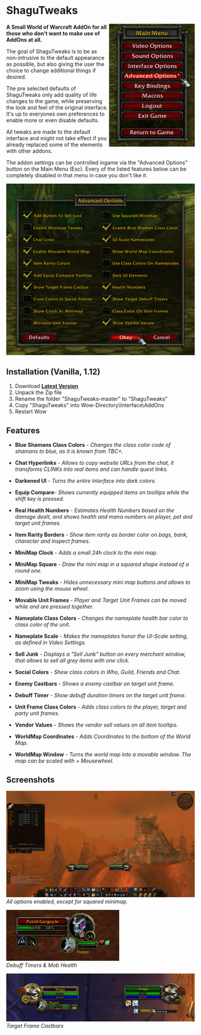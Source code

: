 # ShaguTweaks

<img src="_img/menu.jpg" float="right" align="right">

**A Small World of Warcraft AddOn for all those who don't want to make use of AddOns at all.**

The goal of ShaguTweaks is to be as non-intrusive to the default appearance as possible,
but also giving the user the choice to change additional things if desired.

The pre selected defaults of ShaguTweaks only add quality of life changes to the game, while preserving the look and feel of the original interface. It's up to everyones own preferences to enable more or even disable defaults.

All tweaks are made to the default interface and might not take effect if you already replaced some of the elements with other addons.

The addon settings can be controlled ingame via the "Advanced Options" button on the Main Menu (Esc).
Every of the listed features below can be completely disabled in that menu in case you don't like it.

![preview](_img/settings.jpg)  

## Installation (Vanilla, 1.12)
1. Download **[Latest Version](https://github.com/shagu/ShaguTweaks/archive/master.zip)**
2. Unpack the Zip file
3. Rename the folder "ShaguTweaks-master" to "ShaguTweaks"
4. Copy "ShaguTweaks" into Wow-Directory\Interface\AddOns
5. Restart Wow

## Features
- **Blue Shamans Class Colors** - *Changes the class color code of shamans to blue, as it is known from TBC+.*

- **Chat Hyperlinks** - *Allows to copy website URLs from the chat, it transforms CLINKs into real items and can handle quest links.*

- **Darkened UI** - *Turns the entire Interface into dark colors.*

- **Equip Compare**- *Shows currently equipped items on tooltips while the shift key is pressed.*

- **Real Health Numbers** - *Estimates Health Numbers based on the damage dealt, and shows health and mana numbers on player, pet and target unit frames.*

- **Item Rarity Borders** - *Show item rarity as border color on bags, bank, character and inspect frames.*

- **MiniMap Clock** - *Adds a small 24h clock to the mini map.*

- **MiniMap Square** - *Draw the mini map in a squared shape instead of a round one.*

- **MiniMap Tweaks** - *Hides unnecessary mini map buttons and allows to zoom using the mouse wheel.*

- **Movable Unit Frames** - *Player and Target Unit Frames can be moved while <Shift> and <Ctrl> are pressed together.*

- **Nameplate Class Colors** - *Changes the nameplate health bar color to class color of the unit.*

- **Nameplate Scale** - *Makes the nameplates honor the UI-Scale setting, as defined in Video Settings.*

- **Sell Junk** - *Displays a "Sell Junk" button on every merchant window, that allows to sell all grey items with one click.*

- **Social Colors** - *Show class colors in Who, Guild, Friends and Chat.*

- **Enemy Castbars** - *Shows a enemy castbar on target unit frame.*

- **Debuff Timer** - *Show debuff duration timers on the target unit frame.*

- **Unit Frame Class Colors** - *Adds class colors to the player, target and party unit frames.*

- **Vendor Values** - *Shows the vendor sell values on all item tooltips.*

- **WorldMap Coordinates** - *Adds Coordinates to the bottom of the World Map.*

- **WorldMap Window** - *Turns the world map into a movable window. The map can be scaled with <Ctrl> + Mousewheel.*

## Screenshots
![preview](_img/dark.jpg)  
*All options enabled, except for squared minimap.*

![preview](_img/debufftimers.jpg)  
*Debuff Timers & Mob Health*

![preview](_img/castbars.jpg)  
*Target Frame Castbars*
